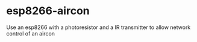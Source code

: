 # esp8266-aircon
Use an esp8266 with a photoresistor and a IR transmitter to allow network control of an aircon
